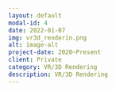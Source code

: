 ```yaml
---
layout: default
modal-id: 4
date: 2022-01-07
img: vr3d_renderin.png
alt: image-alt
project-date: 2020~Present
client: Private
category: VR/3D Rendering
description: VR/3D Rendering
---
```

